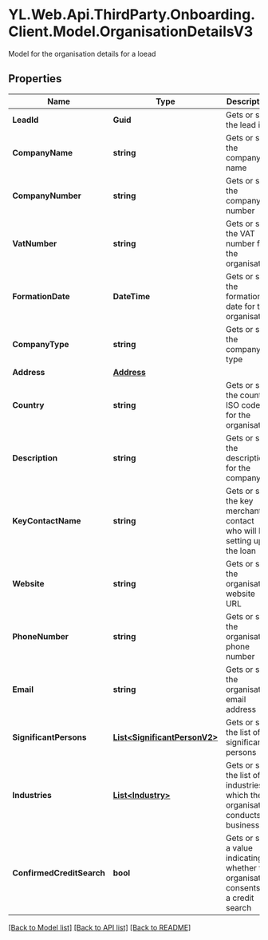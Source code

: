 # YL.Web.Api.ThirdParty.Onboarding.Client.Model.OrganisationDetailsV3
Model for the organisation details for a loead
## Properties

Name | Type | Description | Notes
------------ | ------------- | ------------- | -------------
**LeadId** | **Guid** | Gets or sets the lead id | [optional] 
**CompanyName** | **string** | Gets or sets the company name | [optional] 
**CompanyNumber** | **string** | Gets or sets the company number | [optional] 
**VatNumber** | **string** | Gets or sets the VAT number for the organisation | [optional] 
**FormationDate** | **DateTime** | Gets or sets the formation date for the organisation | [optional] 
**CompanyType** | **string** | Gets or sets the company type | [optional] 
**Address** | [**Address**](Address.md) |  | [optional] 
**Country** | **string** | Gets or sets the country ISO code for the organisation | [optional] 
**Description** | **string** | Gets or sets the description for the company | [optional] 
**KeyContactName** | **string** | Gets or sets the key merchant contact who will be setting up the loan | [optional] 
**Website** | **string** | Gets or sets the organisation website URL | [optional] 
**PhoneNumber** | **string** | Gets or sets the organisation phone number | [optional] 
**Email** | **string** | Gets or sets the organisation email address | [optional] 
**SignificantPersons** | [**List&lt;SignificantPersonV2&gt;**](SignificantPersonV2.md) | Gets or sets the list of significant persons | [optional] 
**Industries** | [**List&lt;Industry&gt;**](Industry.md) | Gets or sets the list of industries in which the organisation conducts business | [optional] 
**ConfirmedCreditSearch** | **bool** | Gets or sets a value indicating whether the organisation consents to a credit search | [optional] 

[[Back to Model list]](../README.md#documentation-for-models) [[Back to API list]](../README.md#documentation-for-api-endpoints) [[Back to README]](../README.md)

